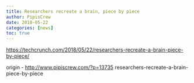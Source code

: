 ```yaml
---
title: Researchers recreate a brain, piece by piece
author: PipisCrew
date: 2018-05-22
categories: [news]
toc: true
---
```


https://techcrunch.com/2018/05/22/researchers-recreate-a-brain-piece-by-piece/

origin - http://www.pipiscrew.com/?p=13735 researchers-recreate-a-brain-piece-by-piece